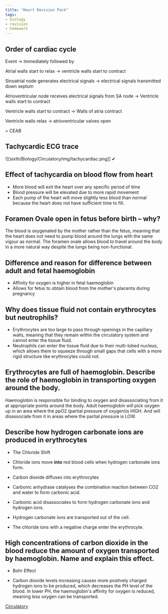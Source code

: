 ```yaml
---
title: "Heart Revision Pack"
tags:
- biology
- revision
- homework
---
```


## Order of cardiac cycle

Event -> Immediately followed by

Atrial walls start to relax -> ventricle walls start to contract

Sinoatrial node generates electrical signals -> electrical signals transmitted down septum

Atrioventricular node receives electrical signals from SA node -> Ventricle walls start to contract

Ventricle walls start to contract -> Walls of atria contract

Ventricle walls relax -> atrioventricular valves open

 = CEAB

## Tachycardic ECG trace

![[sixth/Biology/Circulatory/img/tachycardiac.png]]
✔
## Effect of tachycardia on blood flow from heart

- More blood will exit the heart over any specific period of time
- Blood pressure will be elevated due to more rapid movement
- Each pump of the heart will move slightly less blood than normal because the heart does not have sufficient time to fill.

## Foramen Ovale open in fetus before birth – why?

The blood is oxygenated by the mother rather than the fetus, meaning that the heart does not need to pump blood around the lungs with the same vigour as normal. The foramen ovale allows blood to travel around the body in a more natural way despite the lungs being non-functional.

## Difference and reason for difference between adult and fetal haemoglobin

- Affinity for oxygen is higher in fetal haemoglobin
- Allows for fetus to obtain blood from the mother's placenta during pregnancy

## Why does tissue fluid not contain erythrocytes but neutrophils?

- Erythrocytes are too large to pass through openings in the capillary walls, meaning that they remain within the circulatory system and cannot enter the tissue fluid.
- Neutrophils can enter the tissue fluid due to their multi-lobed nucleus, which allows them to squeeze through small gaps that cells with a more rigid structure like erythrocytes could not.

## Erythrocytes are full of haemoglobin. Describe the role of haemoglobin in transporting oxygen around the body.

Haemoglobin is responsible for binding to oxygen and disassociating from it at appropriate points around the body. Adult haemoglobin will pick oxygen up in an area where the ppO2 (partial pressure of oxygen)is HIGH. And will disassociate from it in areas where the partial pressure is LOW.

## Describe how hydrogen carbonate ions are produced in erythrocytes

- The Chloride Shift

- Chloride ions move **into** red blood cells when hydrogen carbonate ions form. 
- Carbon dioxide diffuses into erythrocytes
- Carbonic anhydrase catalyses the combination reaction between CO2 and water to form carbonic acid.
- Carbonic acid disassociates to form hydrogen carbonate ions and hydrogen ions. 
- Hydrogen carbonate ions are transported out of the cell.
- The chloride ions with a negative charge enter the erythrocyte. 

## High concentrations of carbon dioxide in the blood reduce the amount of oxygen transported by haemoglobin. Name and explain this effect.

- Bohr Effect

- Carbon dioxide levels increasing causes more positvely charged hydrogen ions to be produced, which decreases the PH level of the blood. In lower PH, the haemoglobin's affinity for oxygen is reduced, meaning less oxygen can be transported.




[Circulatory](sixth/Biology/Circulatory/Circulatory)